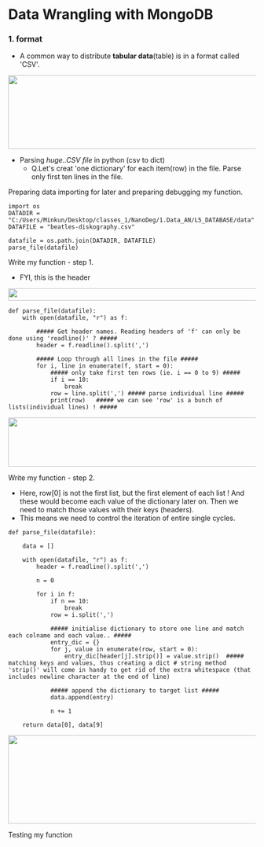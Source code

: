# Data Wrangling with MongoDB

### 1. format
 - A common way to distribute **tabular data**(table) is in a format called 'CSV'.
<img src="https://user-images.githubusercontent.com/31917400/35482887-3d8fdaf0-0433-11e8-991c-c56e6af5647c.jpg" width="570" height="150" />
 
 - Parsing *huge..CSV file* in python (csv to dict)
   - Q.Let's creat 'one dictionary' for each item(row) in the file. Parse only first ten lines in the file.

Preparing data importing for later and preparing debugging my function. 
```
import os
DATADIR = "C:/Users/Minkun/Desktop/classes_1/NanoDeg/1.Data_AN/L5_DATABASE/data"
DATAFILE = "beatles-diskography.csv"

datafile = os.path.join(DATADIR, DATAFILE)
parse_file(datafile)
```
Write my function - step 1. 
 - FYI, this is the header 
<img src="https://user-images.githubusercontent.com/31917400/35484456-e869ba22-0447-11e8-8dbb-a47d159663a2.jpg" width="650" height="25" /> 

```
def parse_file(datafile):
    with open(datafile, "r") as f:
        
        ##### Get header names. Reading headers of 'f' can only be done using 'readline()' ? #####
        header = f.readline().split(',')
        
        ##### Loop through all lines in the file #####
        for i, line in enumerate(f, start = 0):
            ##### only take first ten rows (ie. i == 0 to 9) #####
            if i == 10:
                break
            row = line.split(',') ##### parse individual line #####
            print(row)   ##### we can see 'row' is a bunch of lists(individual lines) ! #####
```
<img src="https://user-images.githubusercontent.com/31917400/35484401-428f74d4-0447-11e8-8f71-c72e50cdea4d.jpg" width="570" height="100" />

Write my function - step 2.
 - Here, row[0] is not the first list, but the first element of each list ! And these would become each value of the dictionary later on. Then we need to match those values with their keys (headers).
 - This means we need to control the iteration of entire single cycles. 
```
def parse_file(datafile):

    data = []
    
    with open(datafile, "r") as f:
        header = f.readline().split(',')
        
        n = 0
        
        for i in f:
            if n == 10:
                break
            row = i.split(',')  
            
            ##### initialise dictionary to store one line and match each colname and each value.. #####
            entry_dic = {}
            for j, value in enumerate(row, start = 0):
                entry_dic[header[j].strip()] = value.strip()  ##### matching keys and values, thus creating a dict # string method 'strip()' will come in handy to get rid of the extra whitespace (that includes newline character at the end of line)
            
            ##### append the dictionary to target list #####
            data.append(entry)
            
            n += 1
                
    return data[0], data[9] 
```
<img src="https://user-images.githubusercontent.com/31917400/35485944-97ed7554-045e-11e8-99e1-f42db0ccf3fb.jpg" width="650" height="180" />

Testing my function
```

```







































